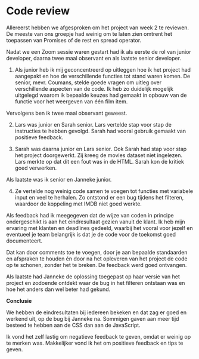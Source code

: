 # Code review

Allereerst hebben we afgesproken om het project van week 2 te reviewen. De meeste van ons groepje had weinig om te laten zien omtrent het toepassen van Promises of de rest en spread operator.

Nadat we een Zoom sessie waren gestart had ik als eerste de rol van junior developer, daarna twee maal observant en als laatste senior developer.

1. Als junior heb ik mij geconcentreerd op uitleggen hoe ik het project had aangepakt en hoe de verschillende functies tot stand waren komen. De senior, mevr. Coumans, stelde goede vragen om uitleg over verschillende aspecten van de code. Ik heb zo duidelijk mogelijk uitgelegd waarom ik bepaalde keuzes had gemaakt in opbouw van de functie voor het weergeven van één film item.

Vervolgens ben ik twee maal observant geweest.

2. Lars was junior en Sarah senior. Lars vertelde stap voor stap de instructies te hebben gevolgd. Sarah had vooral gebruik gemaakt van positieve feedback.

3. Sarah was daarna junior en Lars senior. Ook Sarah had stap voor stap het project doorgewerkt. Zij kreeg de movies dataset niet ingelezen. Lars merkte op dat dit een fout was in de HTML. Sarah kon de kritiek goed verwerken.

Als laatste was ik senior en Janneke junior.

4. Ze vertelde nog weinig code samen te voegen tot functies met variabele input en veel te herhalen. Zo ontstond er een bug tijdens het filteren, waardoor de koppeling met IMDB niet goed werkte.

Als feedback had ik meegegeven dat de wijze van coden in principe ondergeschikt is aan het eindresultaat gezien vanuit de klant. Ik heb mijn ervaring met klanten en deadlines gedeeld, waarbij het vooral voor jezelf en eventueel je team belangrijk is dat je de code voor de toekomst goed documenteert.

Dat kan door comments toe te voegen, door je aan bepaalde standaarden en afspraken te houden én door na het opleveren van het project de code op te schonen, zonder het te breken. De feedback werd goed ontvangen.

Als laatste had Janneke de oplossing toegepast op haar versie van het project en zodoende ontdekt waar de bug in het filteren ontstaan was en hoe het anders dan wel beter had gekund.

**Conclusie**

We hebben de eindresultaten bij iedereen bekeken en dat zag er goed en werkend uit, op de bug bij Janneke na. Sommigen gaven aan meer tijd besteed te hebben aan de CSS dan aan de JavaScript.

Ik vond het zelf lastig om negatieve feedback te geven, omdat er weinig op te merken was. Makkelijker vond ik het om positieve feedback en tips te geven.
